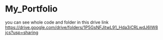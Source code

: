 # My_Portfolio

you can see whole code and folder in this drive link
https://drive.google.com/drive/folders/1P5GsNFJitwL91_Hda3iCRLwdJ6lW8jcs?usp=sharing
